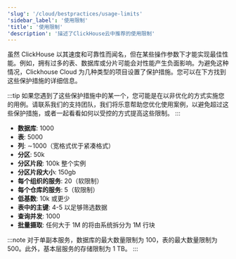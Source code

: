 ```yaml
---
'slug': '/cloud/bestpractices/usage-limits'
'sidebar_label': '使用限制'
'title': '使用限制'
'description': '描述了ClickHouse云中推荐的使用限制'
---
```




虽然 ClickHouse 以其速度和可靠性而闻名，但在某些操作参数下才能实现最佳性能。例如，拥有过多的表、数据库或分片可能会对性能产生负面影响。为避免这种情况，Clickhouse Cloud 为几种类型的项目设置了保护措施。您可以在下方找到这些保护措施的详细信息。

:::tip
如果您遇到了这些保护措施中的某一个，您可能是在以非优化的方式实施您的用例。请联系我们的支持团队，我们将乐意帮助您优化使用案例，以避免超过这些保护措施，或者一起看看如何以受控的方式提高这些限制。
:::

- **数据库**: 1000
- **表**: 5000
- **列**: ∼1000（宽格式优于紧凑格式）
- **分区**: 50k
- **分区片段**: 100k 整个实例
- **分区片段大小**: 150gb
- **每个组织的服务**: 20（软限制）
- **每个仓库的服务**: 5（软限制）
- **低基数**: 10k 或更少
- **表中的主键**: 4-5 以足够筛选数据
- **查询并发**: 1000
- **批量摄取**: 任何大于 1M 的将由系统拆分为 1M 行块

:::note
对于单副本服务，数据库的最大数量限制为 100，表的最大数量限制为 500。此外，基本层服务的存储限制为 1 TB。
:::
